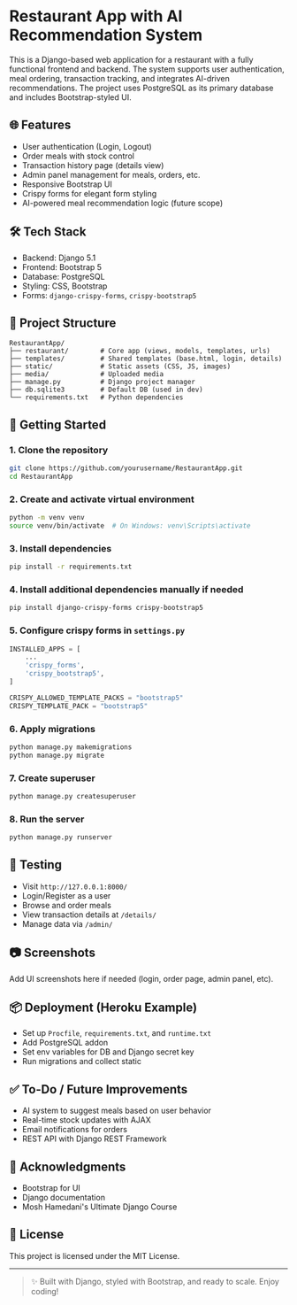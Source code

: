 # Restaurant App with AI Recommendation System

This is a Django-based web application for a restaurant with a fully functional frontend and backend. The system supports user authentication, meal ordering, transaction tracking, and integrates AI-driven recommendations. The project uses PostgreSQL as its primary database and includes Bootstrap-styled UI.

## 🌐 Features

- User authentication (Login, Logout)
- Order meals with stock control
- Transaction history page (details view)
- Admin panel management for meals, orders, etc.
- Responsive Bootstrap UI
- Crispy forms for elegant form styling
- AI-powered meal recommendation logic (future scope)

## 🛠 Tech Stack

- Backend: Django 5.1
- Frontend: Bootstrap 5
- Database: PostgreSQL
- Styling: CSS, Bootstrap
- Forms: `django-crispy-forms`, `crispy-bootstrap5`

## 📁 Project Structure

```
RestaurantApp/
├── restaurant/        # Core app (views, models, templates, urls)
├── templates/         # Shared templates (base.html, login, details)
├── static/            # Static assets (CSS, JS, images)
├── media/             # Uploaded media
├── manage.py          # Django project manager
├── db.sqlite3         # Default DB (used in dev)
└── requirements.txt   # Python dependencies
```

## 🚀 Getting Started

### 1. Clone the repository
```bash
git clone https://github.com/yourusername/RestaurantApp.git
cd RestaurantApp
```

### 2. Create and activate virtual environment
```bash
python -m venv venv
source venv/bin/activate  # On Windows: venv\Scripts\activate
```

### 3. Install dependencies
```bash
pip install -r requirements.txt
```

### 4. Install additional dependencies manually if needed
```bash
pip install django-crispy-forms crispy-bootstrap5
```

### 5. Configure crispy forms in `settings.py`
```python
INSTALLED_APPS = [
    ...
    'crispy_forms',
    'crispy_bootstrap5',
]

CRISPY_ALLOWED_TEMPLATE_PACKS = "bootstrap5"
CRISPY_TEMPLATE_PACK = "bootstrap5"
```

### 6. Apply migrations
```bash
python manage.py makemigrations
python manage.py migrate
```

### 7. Create superuser
```bash
python manage.py createsuperuser
```

### 8. Run the server
```bash
python manage.py runserver
```

## 🧪 Testing
- Visit `http://127.0.0.1:8000/`
- Login/Register as a user
- Browse and order meals
- View transaction details at `/details/`
- Manage data via `/admin/`

## 📷 Screenshots
Add UI screenshots here if needed (login, order page, admin panel, etc).

## 📦 Deployment (Heroku Example)
- Set up `Procfile`, `requirements.txt`, and `runtime.txt`
- Add PostgreSQL addon
- Set env variables for DB and Django secret key
- Run migrations and collect static

## ✅ To-Do / Future Improvements
- AI system to suggest meals based on user behavior
- Real-time stock updates with AJAX
- Email notifications for orders
- REST API with Django REST Framework

## 🙌 Acknowledgments
- Bootstrap for UI
- Django documentation
- Mosh Hamedani's Ultimate Django Course

## 📝 License
This project is licensed under the MIT License.

---

> ✨ Built with Django, styled with Bootstrap, and ready to scale. Enjoy coding!

